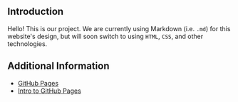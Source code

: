 ## Introduction
Hello! This is our project. We are currently using Markdown (i.e. `.md`) for this website's design, but will soon switch to using `HTML`, `CSS`, and other technologies.

## Additional Information
* [GitHub Pages](https://docs.github.com/en/pages)
* [Intro to GitHub Pages](https://docs.github.com/en/pages/getting-started-with-github-pages/about-github-pages)
